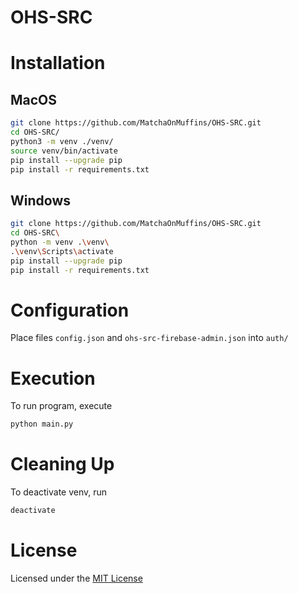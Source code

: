# OHS-SRC
# Installation

## MacOS
```bash
git clone https://github.com/MatchaOnMuffins/OHS-SRC.git
cd OHS-SRC/
python3 -m venv ./venv/
source venv/bin/activate
pip install --upgrade pip
pip install -r requirements.txt
```

## Windows
```bash
git clone https://github.com/MatchaOnMuffins/OHS-SRC.git
cd OHS-SRC\
python -m venv .\venv\
.\venv\Scripts\activate
pip install --upgrade pip
pip install -r requirements.txt
```
# Configuration
Place files `config.json` and `ohs-src-firebase-admin.json` into `auth/`


# Execution
To run program, execute
```bash
python main.py
```

# Cleaning Up
To deactivate venv, run
```bash
deactivate
```
# License
Licensed under the [MIT License](LICENSE)